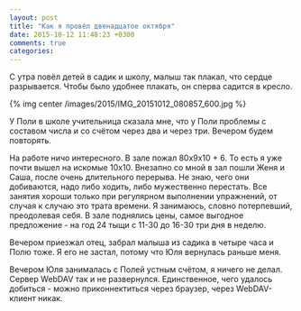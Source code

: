```yaml
---
layout: post
title: "Как я провёл двенадцатое октября"
date: 2015-10-12 11:48:23 +0300
comments: true
categories: 
---
```

С утра повёл детей в садик и школу, малыш так плакал, что сердце разрывается. Чтобы было удобнее плакать, он сперва садится в кресло.

{% img center /images/2015/IMG_20151012_080857_600.jpg %}

У Поли в школе учительница сказала мне, что у Поли проблемы с составом числа и со счётом через два и через три. Вечером будем повторять.

На работе ничо интересного. В зале пожал 80х9х10 + 6. То есть я уже почти вышел на искомые 10х10. Внезапно со мной в зал пошли Женя и Саша, после очень длительного перерыва. Не знаю, чего они добиваются, надо либо ходить, либо мужественно перестать. Все занятия хороши только при регулярном выполнении упражнений, от случая к случаю это трата времени. Я занимаюсь, словно потерпевший, преодолевая себя. В зале поднялись цены, самое выгодное предложение - на год 24 тыщи с 11-30 до 16-30 три дня в неделю.

Вечером приезжал отец, забрал малыша из садика в четыре часа и Полю тоже. Я его не застал, потому что Юля вернулась раньше меня.

Вечером Юля занималась с Полей устным счётом, я ничего не делал. Сервер WebDAV так и не развернулся. Единственное, чего удалось добиться - можно приконнектиться через браузер, через WebDAV-клиент никак. 